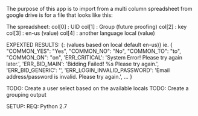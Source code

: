 The purpose of this app is to import from a multi column spreadsheet from google drive is for a file that looks like this:

The spreadsheet:
col[0] : UID
col[1] : Group (future proofing)
col[2] : key
col[3] : en-us (value)
col[4] : another language local (value)

EXPEXTED RESULTS:
{<key>: <en-us>(values based on local default en-us)} 
ie.
    {
    "COMMON_YES": "Yes",
    "COMMON_NO": "No",
    "COMMON_TO": "to",
    "COMMON_ON": "on",
    'ERR_CRITICAL': 'System Error! Please try again later.',
    'ERR_BID_MAIN': 'Bidding Failed! %s Please try again.',
    'ERR_BID_GENERIC': '',
    'ERR_LOGIN_INVALID_PASSWORD': 'Email address/password is invalid. Please try again.',
    ...
    }

TODO: Create a user select based on the available locals 
TODO: Create a grouping output 

SETUP:
REQ: Python 2.7
